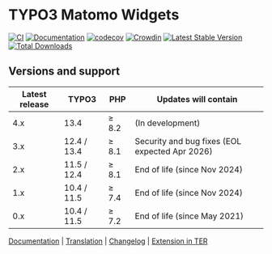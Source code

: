 # TYPO3 Matomo Widgets

[![CI](https://github.com/brotkrueml/typo3-matomo-widgets/actions/workflows/ci.yml/badge.svg)](https://github.com/brotkrueml/typo3-matomo-widgets/actions/workflows/ci.yml)
[![Documentation](https://github.com/brotkrueml/typo3-matomo-widgets/actions/workflows/docs.yml/badge.svg)](https://github.com/brotkrueml/typo3-matomo-widgets/actions/workflows/docs.yml)
[![codecov](https://codecov.io/github/brotkrueml/typo3-matomo-widgets/graph/badge.svg?token=2ECAIAYXMS)](https://codecov.io/github/brotkrueml/typo3-matomo-widgets)
[![Crowdin](https://badges.crowdin.net/typo3-extension-matomowidgets/localized.svg)](https://crowdin.com/project/typo3-extension-matomowidgets)
[![Latest Stable Version](https://img.shields.io/packagist/v/brotkrueml/typo3-matomo-widgets.svg?label=stable)](https://packagist.org/packages/brotkrueml/typo3-matomo-widgets)
[![Total Downloads](https://img.shields.io/packagist/dt/brotkrueml/typo3-matomo-widgets.svg)](https://packagist.org/packages/brotkrueml/typo3-matomo-widgets)

## Versions and support

| Latest release | TYPO3       | PHP   | Updates will contain                           |
|----------------|-------------|-------|------------------------------------------------|
| 4.x            | 13.4        | ≥ 8.2 | (In development)                               |
| 3.x            | 12.4 / 13.4 | ≥ 8.1 | Security and bug fixes (EOL expected Apr 2026) |
| 2.x            | 11.5 / 12.4 | ≥ 8.1 | End of life (since Nov 2024)                   |
| 1.x            | 10.4 / 11.5 | ≥ 7.4 | End of life (since Nov 2024)                   |
| 0.x            | 10.4 / 11.5 | ≥ 7.2 | End of life (since May 2021)                   |

[Documentation](https://docs.typo3.org/p/brotkrueml/typo3-matomo-widgets/main/en-us/) |
[Translation](https://crowdin.com/project/typo3-extension-matomowidgets) |
[Changelog](https://github.com/brotkrueml/typo3-matomo-widgets/blob/main/CHANGELOG.md) |
[Extension in TER](https://extensions.typo3.org/extension/matomo_widgets/)
